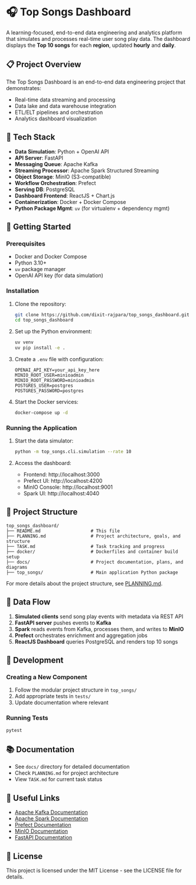 # 🎧 Top Songs Dashboard

A learning-focused, end-to-end data engineering and analytics platform that simulates and processes real-time user song play data. The dashboard displays the **Top 10 songs** for each **region**, updated **hourly** and **daily**.

## 📋 Project Overview

The Top Songs Dashboard is an end-to-end data engineering project that demonstrates:

- Real-time data streaming and processing
- Data lake and data warehouse integration
- ETL/ELT pipelines and orchestration
- Analytics dashboard visualization

## 🔧 Tech Stack

- **Data Simulation**: Python + OpenAI API
- **API Server**: FastAPI
- **Messaging Queue**: Apache Kafka
- **Streaming Processor**: Apache Spark Structured Streaming
- **Object Storage**: MinIO (S3-compatible)
- **Workflow Orchestration**: Prefect
- **Serving DB**: PostgreSQL
- **Dashboard Frontend**: ReactJS + Chart.js
- **Containerization**: Docker + Docker Compose
- **Python Package Mgmt**: `uv` (for virtualenv + dependency mgmt)

## 🚀 Getting Started

### Prerequisites

- Docker and Docker Compose
- Python 3.10+
- `uv` package manager
- OpenAI API key (for data simulation)

### Installation

1. Clone the repository:
   ```bash
   git clone https://github.com/dixit-rajpara/top_songs_dashboard.git
   cd top_songs_dashboard
   ```

2. Set up the Python environment:
   ```bash
   uv venv
   uv pip install -e .
   ```

3. Create a `.env` file with configuration:
   ```
   OPENAI_API_KEY=your_api_key_here
   MINIO_ROOT_USER=minioadmin
   MINIO_ROOT_PASSWORD=minioadmin
   POSTGRES_USER=postgres
   POSTGRES_PASSWORD=postgres
   ```

4. Start the Docker services:
   ```bash
   docker-compose up -d
   ```

### Running the Application

1. Start the data simulator:
   ```bash
   python -m top_songs.cli.simulation --rate 10
   ```

2. Access the dashboard:
   - Frontend: http://localhost:3000
   - Prefect UI: http://localhost:4200
   - MinIO Console: http://localhost:9001
   - Spark UI: http://localhost:4040

## 📄 Project Structure

```
top_songs_dashboard/
├── README.md                   # This file
├── PLANNING.md                 # Project architecture, goals, and structure
├── TASK.md                     # Task tracking and progress
├── docker/                     # Dockerfiles and container build setup
├── docs/                       # Project documentation, plans, and diagrams
├── top_songs/                  # Main application Python package
```

For more details about the project structure, see [PLANNING.md](PLANNING.md).

## 🔄 Data Flow

1. **Simulated clients** send song play events with metadata via REST API
2. **FastAPI server** pushes events to **Kafka**
3. **Spark** reads events from Kafka, processes them, and writes to **MinIO**
4. **Prefect** orchestrates enrichment and aggregation jobs
5. **ReactJS Dashboard** queries PostgreSQL and renders top 10 songs

## 🧪 Development

### Creating a New Component

1. Follow the modular project structure in `top_songs/`
2. Add appropriate tests in `tests/`
3. Update documentation where relevant

### Running Tests

```bash
pytest
```

## 📚 Documentation

- See `docs/` directory for detailed documentation
- Check `PLANNING.md` for project architecture
- View `TASK.md` for current task status

## 🔗 Useful Links

- [Apache Kafka Documentation](https://kafka.apache.org/documentation/)
- [Apache Spark Documentation](https://spark.apache.org/docs/latest/)
- [Prefect Documentation](https://docs.prefect.io/)
- [MinIO Documentation](https://min.io/docs/minio/container/index.html)
- [FastAPI Documentation](https://fastapi.tiangolo.com/)

## 📝 License

This project is licensed under the MIT License - see the LICENSE file for details.
